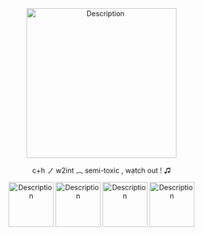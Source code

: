 <div align="center">
  <img src="https://files.catbox.moe/4uf33u.gif" alt="Description" width="300">
</div>

<p align="center">c+h ノ w2int ︵ semi-toxic , watch out ! ♫ </p>

<div align="center">
  <img src="https://64.media.tumblr.com/647e139d980edc6f68315815c214c3d6/a173ea30dc2d268b-b5/s100x200/644a3b618ba5497880c19c589d757f0a9364a0c2.pnj" alt="Description" width="90">  <img src="https://64.media.tumblr.com/c65efb41a01433fe0078592512645a5e/tumblr_pwbn4une0B1xbgu08o8_100.png" alt="Description" width="90"> <img src="https://64.media.tumblr.com/c795f7f510a58e3797816030f1726b9f/bfaaeb60d3ffc0b4-b3/s100x200/62f5a4e41c351dfbd1ad90a67341ed10a57bb942.pnj" alt="Description" width="90"> <img src="https://64.media.tumblr.com/7a06d1ec82878f1aa1b75373894da0e1/01cd7aee8bc9d3ce-2f/s100x200/6f76e82cf8df989c0c8f2fd2db42b587c5705509.pnj" alt="Description" width="90">
</div>

